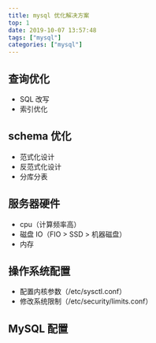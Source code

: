 ```yaml
---
title: mysql 优化解决方案
top: 1
date: 2019-10-07 13:57:48
tags: ["mysql"]
categories: ["mysql"]
---
```


## 查询优化

- SQL 改写
- 索引优化

## schema 优化

- 范式化设计
- 反范式化设计
- 分库分表

## 服务器硬件

- cpu（计算频率高）
- 磁盘 IO（FIO > SSD > 机器磁盘）
- 内存

## 操作系统配置

- 配置内核参数（/etc/sysctl.conf）
- 修改系统限制（/etc/security/limits.conf）

## MySQL 配置

